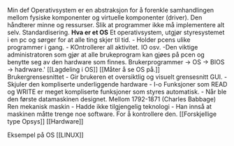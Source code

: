 Min def
	Operativsystem er en abstraksjon for å forenkle samhandlingen mellom fysiske komponenter og virtuelle komponenter (driver). Den håndterer minne og ressurser.  Slik at programmer ikke må implementere alt selv. 
	Standardisering. 
**Hva er et OS**
	Et operativsystem, utgjør styresystemet i en pc og sørger for at alle ting skjer til tid.
	- Holder pcens ulike programmer i gang.
	- KOntrollerer all aktivitet. IO osv.
	-Den viktige administratoren som gjør at alle brukeprogram kan gjøes på pcen og benytte seg av den hardware som finnes.
	Brukerprogrammer -> OS -> BIOS -> hadrware.'
[[Lagdeling i OS]]
[[Måter å se OS på.]]	
Brukergrensesnittet 
	- Gir brukeren et oversiktlig og visuelt grensesnitt GUI. 
	- Skjuler den kompliserte underliggende hardware
		-  I-o Funksjoner som READ og WRITE er meget kompliserte funksjoner som styres automatisk.
		-
Når ble den første datamaskinen designet.
	Mellom 1792-1871 (Charles Babbage)
	Ren mekanisk maskin
		- Hadde ikke tilgjengelig teknologi
		- Han innså at maskinen måtte trenge noe software.
			For å kontrollere den.
[[Forskjellige type Opsys]]
[[Hardware]]

Eksempel på OS [[LINUX]]
